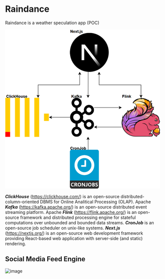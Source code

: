 # Raindance

Raindance is a weather speculation app (POC)

![alt text](image.png)

**_ClickHouse_** (https://clickhouse.com/) is an open-source distributed-column-oriented DBMS for Online Analitical Processing (OLAP). Apache **_Kafka_** (https://kafka.apache.org/) is an open-source distributed event streaming platform. Apache **_Flink_** (https://flink.apache.org/) is an open-source framework and distributed processing engine for stateful computations over unbounded and bounded data streams. **_CronJob_** is an open-source job scheduler on unix-like systems. **_Next.js_** (https://nextjs.org/) is an open-source web development framework providing React-based web application with server-side (and static) rendering.

## Social Media Feed Engine
![image](https://github.com/user-attachments/assets/74352555-be63-4b1b-841a-743d9264af6f)
